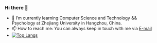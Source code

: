 ### Hi there 👋 

- 🌱 I’m currently learning Computer Science and Technology && Psychology at Zhejiang University in Hangzhou, China.
- 📫 How to reach me: You can always keep in touch with me via [E-mail](mailto:lemonon@zju.edu.cn)
- [![Top Langs](https://github-readme-stats.vercel.app/api/top-langs/?username=Lemonononon)](https://github.com/anuraghazra/github-readme-stats)
